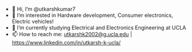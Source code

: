 - 👋 Hi, I’m @utkarshkumar7
- 👀 I’m interested in Hardware development, Consumer electronics, Electric vehicles!
- 🌱 I’m currently studying Electrical and Electronics Engineering at UCLA
- 📫 How to reach me: utkarshk2002@g.ucla.edu | https://www.linkedin.com/in/utkarsh-k-ucla/

<!---
utkarshkumar7/utkarshkumar7 is a ✨ special ✨ repository because its `README.md` (this file) appears on your GitHub profile.
You can click the Preview link to take a look at your changes.
--->
